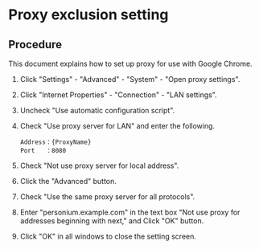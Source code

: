 # Proxy exclusion setting  

## Procedure  

This document explains how to set up proxy for use with Google Chrome.

1. Click "Settings" - "Advanced" - "System" - "Open proxy settings".  

1. Click "Internet Properties" - "Connection" - "LAN settings".  

1. Uncheck "Use automatic configuration script".  

1. Check "Use proxy server for LAN" and enter the following.  
      ```
      Address：{ProxyName}  
      Port   ：8080
      ```  
1. Check "Not use proxy server for local address".  
    
1. Click the "Advanced" button.  

1. Check "Use the same proxy server for all protocols".  
    
1. Enter "personium.example.com" in the text box "Not use proxy for addresses beginning with next," and Click "OK" button.  
    
1. Click "OK" in all windows to close the setting screen.  
